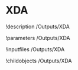 <!-- MOOSE Documentation Stub: Remove this when content is added. -->

# XDA
!description /Outputs/XDA

!parameters /Outputs/XDA

!inputfiles /Outputs/XDA

!childobjects /Outputs/XDA
